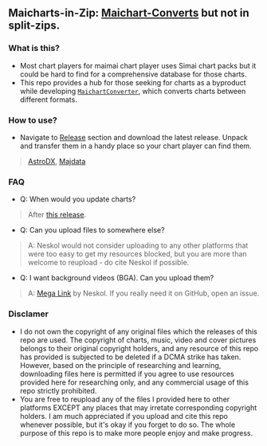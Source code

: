 ## Maicharts-in-Zip: [Maichart-Converts](https://github.com/Neskol/Maichart-Converts) but not in split-zips.

### What is this?
- Most chart players for maimai chart player uses Simai chart packs but it could be hard to find for a comprehensive database for those charts.
- This repo provides a hub for those seeking for charts as a byproduct while developing [`MaichartConverter`](https://github.com/Neskol/MaichartConverter), which converts charts between different formats.

### How to use?
- Navigate to [Release](https://github.com/I21b/Maicharts-in-Zip/releases) section and download the latest release. Unpack and transfer them in a handy place so your chart player can find them.
> [AstroDX](https://github.com/2394425147/astrodx), [Majdata](https://github.com/LingFeng-bbben/MajdataView)

### FAQ
- Q: When would you update charts?
> After [this release](https://github.com/Neskol/Maichart-Converts/releases).

- Q: Can you upload files to somewhere else?
> A: Neskol would not consider uploading to any other platforms that were too easy to get my resources blocked, but you are more than welcome to reupload - do cite Neskol if possible.

- Q: I want background videos (BGA). Can you upload them?
> A: [Mega Link](https://mega.nz/folder/cXxSDCqZ#wQ-VPHywFRX0M-YEUhKZfQ) by Neskol.
> If you really need it on GitHub, open an issue.

### Disclamer
- I do not own the copyright of any original files which the releases of this repo are used. The copyright of charts, music, video and cover pictures belongs to their original copyright holders, and any resource of this repo has provided is subjected to be deleted if a DCMA strike has taken. However, based on the principle of researching and learning, downloading files here is permitted if you agree to use resources provided here for researching only, and any commercial usage of this repo strictly prohibited.
- You are free to reupload any of the files I provided here to other platforms EXCEPT any places that may irretate corresponding copyright holders. I am much appreciated if you upload and cite this repo whenever possible, but it's okay if you forget to do so. The whole purpose of this repo is to make more people enjoy and make progress.
